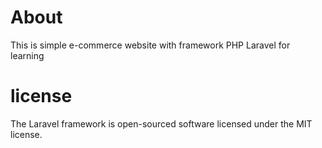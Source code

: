 # About
This is simple e-commerce website with framework PHP Laravel for learning

# license
The Laravel framework is open-sourced software licensed under the MIT license.
